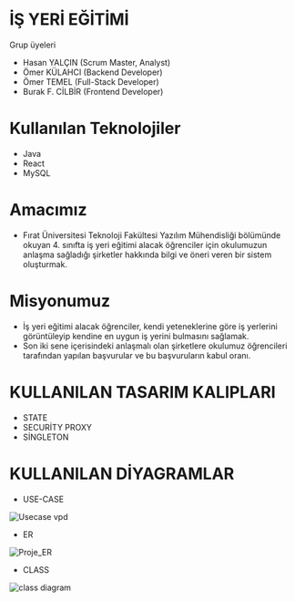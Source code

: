 # İŞ YERİ EĞİTİMİ
Grup üyeleri
* Hasan YALÇIN (Scrum Master, Analyst)
* Ömer KÜLAHCI (Backend Developer)
* Ömer TEMEL (Full-Stack Developer)
* Burak F. CİLBİR (Frontend Developer)

# Kullanılan Teknolojiler
* Java
* React
* MySQL


# Amacımız
* Fırat Üniversitesi Teknoloji Fakültesi Yazılım Mühendisliği bölümünde okuyan 4. sınıfta iş yeri eğitimi alacak öğrenciler için okulumuzun anlaşma sağladığı şirketler hakkında bilgi ve öneri veren bir sistem oluşturmak. 

# Misyonumuz
* İş yeri eğitimi alacak öğrenciler, kendi yeteneklerine göre iş yerlerini görüntüleyip kendine en uygun iş yerini bulmasını sağlamak.
* Son iki sene içerisindeki anlaşmalı olan şirketlere okulumuz öğrencileri tarafından yapılan başvurular ve bu başvuruların kabul oranı.

# KULLANILAN TASARIM KALIPLARI
* STATE
* SECURİTY PROXY
* SİNGLETON

# KULLANILAN DİYAGRAMLAR
  * USE-CASE
  
  ![Usecase vpd](https://user-images.githubusercontent.com/115798059/209449851-8b016a83-e3d9-40a6-bb8e-183112bf7d73.png)

  
  * ER 
  
  ![Proje_ER](https://user-images.githubusercontent.com/115798059/200510063-b2c00f14-7e71-42a7-b4a6-181e247ee1de.png)
  
  
  * CLASS
  
  ![class diagram](https://user-images.githubusercontent.com/115798059/209450361-255a785c-a740-4e79-a512-ea7ae8d07082.png)



